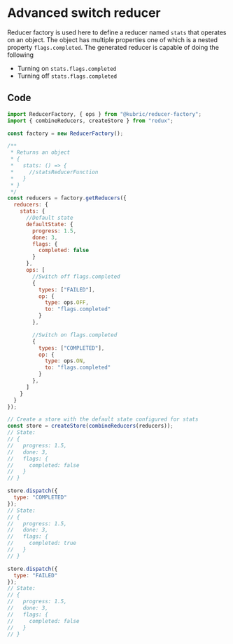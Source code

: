 # Advanced switch reducer

Reducer factory is used here to define a reducer named `stats` that operates on an object. The object has multiple properties one of which is a nested property  `flags.completed`. The generated reducer is capable of doing the following

- Turning on `stats.flags.completed`
- Turning off `stats.flags.completed`

## Code

```JavaScript
import ReducerFactory, { ops } from "@kubric/reducer-factory";
import { combineReducers, createStore } from "redux";

const factory = new ReducerFactory();

/**
 * Returns an object
 * {
 *   stats: () => {
 *     //statsReducerFunction
 *   }
 * }
 */
const reducers = factory.getReducers({
  reducers: {
    stats: {
      //Default state
      defaultState: {
        progress: 1.5,
        done: 3,
        flags: {
          completed: false
        }
      },
      ops: [
        //Switch off flags.completed
        {
          types: ["FAILED"],
          op: {
            type: ops.OFF,
            to: "flags.completed"
          }
        },

        //Switch on flags.completed
        {
          types: ["COMPLETED"],
          op: {
            type: ops.ON,
            to: "flags.completed"
          }
        },
      ]
    }
  }
});

// Create a store with the default state configured for stats
const store = createStore(combineReducers(reducers));
// State:
// {
//   progress: 1.5,
//   done: 3,
//   flags: {
//     completed: false
//   }
// }

store.dispatch({
  type: "COMPLETED"
});
// State:
// {
//   progress: 1.5,
//   done: 3,
//   flags: {
//     completed: true
//   }
// }

store.dispatch({
  type: "FAILED"
});
// State:
// {
//   progress: 1.5,
//   done: 3,
//   flags: {
//     completed: false
//   }
// }
```
